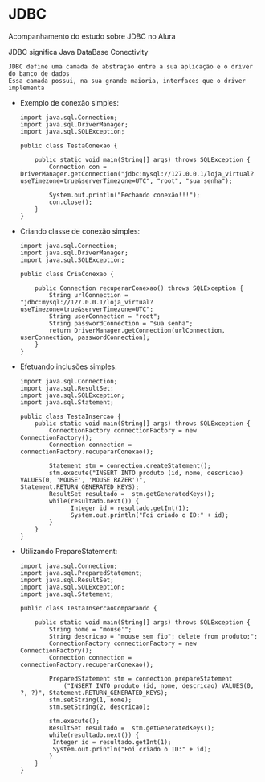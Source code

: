 # JDBC

Acompanhamento do estudo sobre JDBC no Alura

JDBC significa Java DataBase Conectivity

    JDBC define uma camada de abstração entre a sua aplicação e o driver do banco de dados
    Essa camada possui, na sua grande maioria, interfaces que o driver implementa


- Exemplo de conexão simples:

      import java.sql.Connection;
      import java.sql.DriverManager;
      import java.sql.SQLException;

      public class TestaConexao {

	      public static void main(String[] args) throws SQLException {
		      Connection con = DriverManager.getConnection("jdbc:mysql://127.0.0.1/loja_virtual?useTimezone=true&serverTimezone=UTC", "root", "sua senha");

		      System.out.println("Fechando conexão!!!"); 
		      con.close();	
          }
      }

- Criando classe de conexão simples:

      import java.sql.Connection;
      import java.sql.DriverManager;
      import java.sql.SQLException;

      public class CriaConexao {

	      public Connection recuperarConexao() throws SQLException {
		      String urlConnection = 	"jdbc:mysql://127.0.0.1/loja_virtual?useTimezone=true&serverTimezone=UTC";
		      String userConnection = "root";
		      String passwordConnection = "sua senha";
		      return DriverManager.getConnection(urlConnection, userConnection, passwordConnection); 
	      }
      }

- Efetuando inclusões simples:

      import java.sql.Connection;
      import java.sql.ResultSet;
      import java.sql.SQLException;
      import java.sql.Statement;

      public class TestaInsercao {
          public static void main(String[] args) throws SQLException {
	          ConnectionFactory connectionFactory = new ConnectionFactory();
	          Connection connection = connectionFactory.recuperarConexao(); 
		
	          Statement stm = connection.createStatement();
	          stm.execute("INSERT INTO produto (id, nome, descricao) VALUES(0, 'MOUSE', 'MOUSE RAZER')", Statement.RETURN_GENERATED_KEYS);
	          ResultSet resultado =  stm.getGeneratedKeys();
	          while(resultado.next()) {
	                Integer id = resultado.getInt(1);
	                System.out.println("Foi criado o ID:" + id);
	          }        
	      } 
      }	

- Utilizando PrepareStatement:

      import java.sql.Connection;
      import java.sql.PreparedStatement;
      import java.sql.ResultSet;
      import java.sql.SQLException;
      import java.sql.Statement;

      public class TestaInsercaoComparando {

	      public static void main(String[] args) throws SQLException {
		      String nome = "mouse'";
		      String descricao = "mouse sem fio"; delete from produto;";
		      ConnectionFactory connectionFactory = new ConnectionFactory();
		      Connection connection = connectionFactory.recuperarConexao(); 
				
		      PreparedStatement stm = connection.prepareStatement
		          ("INSERT INTO produto (id, nome, descricao) VALUES(0, ?, ?)", Statement.RETURN_GENERATED_KEYS);
		      stm.setString(1, nome);
		      stm.setString(2, descricao);
		
		      stm.execute();
		      ResultSet resultado =  stm.getGeneratedKeys();
		      while(resultado.next()) {
		   	   Integer id = resultado.getInt(1);
		   	   System.out.println("Foi criado o ID:" + id);
		      }        
	      }
      }
